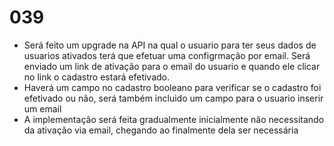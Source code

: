 # 039

- Será feito um upgrade na API na qual o usuario para ter seus dados de usuarios ativados terá que efetuar uma configrmação por email. Será enviado um link de ativação para o email do usuario e quando ele clicar no link o cadastro estará efetivado.
- Haverá um campo no cadastro booleano para verificar se o cadastro foi efetivado ou não, será também incluido um campo para o usuario inserir um email 
- A implementação será feita gradualmente inicialmente não necessitando da ativação via email, chegando ao finalmente dela ser necessária 